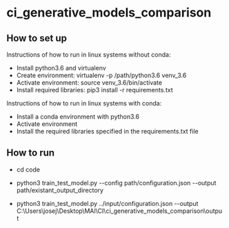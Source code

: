 # ci_generative_models_comparison

## How to set up
Instructions of how to run in linux systems without conda:
- Install python3.6 and virtualenv
- Create environment: virtualenv -p /path/python3.6 venv_3.6
- Activate environment: source venv_3.6/bin/activate
- Install required libraries: pip3 install -r requirements.txt

Instructions of how to run in linux systems with conda:
- Install a conda environment with python3.6
- Activate environment
- Install the required libraries specified in the requirements.txt file

## How to run

- cd code
- python3 train_test_model.py --config path/configuration.json --output path/existant_output_directory

- python3 train_test_model.py ../input/configuration.json --output C:\Users\josej\Desktop\MAI\CI\ci_generative_models_comparison\output